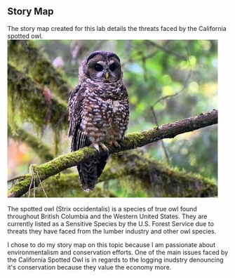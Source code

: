 ## Story Map

The story map created for this lab details the threats faced by the California spotted owl. 
![owl](img/spottedowl1.jpg)

The spotted owl (Strix occidentalis) is a species of true owl found throughout British Columbia and the Western United States. They are currently listed as a Sensitive Species by the U.S. Forest Service due to threats they have faced from the lumber industry and other owl species. 

I chose to do my story map on this topic because I am passionate about environmentalism and conservation efforts. One of the main issues faced by the California Spotted Owl is in regards to the logging inudstry denouncing it's conservation because they value the economy more. 

